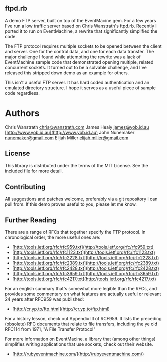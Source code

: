 ## ftpd.rb

A demo FTP server, built on top of the EventMacine gem. For a few years I've run
a low traffic server based on Chris Wanstrath's ftpd.rb. Recently I ported it
to run on EventMachine, a rewrite that significantly simplified the code.

The FTP protocol requires multiple sockets to be opened between the client and server.
One for the control data, and one for each data transfer. The major challenge
I found while attempting the rewrite was a lack of EventMachine sample code
that demonstrated opening multiple, related concurrent sockets. It turned out
to be a solvable challenge, and I've released this stripped down demo as
an example for others.

This isn't a useful FTP server. It has hard coded authentication and an
emulated directory structure. I hope it serves as a useful piece of sample code
regardless.

# Authors

Chris Wanstrath <chris@wanstrath.com>
James Healy <james@yob.id.au> [http://www.yob.id.au](http://www.yob.id.au)
John Nunemaker <nunemaker@gmail.com>
Elijah Miller <elijah.miller@gmail.com>

## License

This library is distributed under the terms of the MIT License. See the included file for
more detail.

## Contributing

All suggestions and patches welcome, preferably via a git repository I can pull from.
If this demo proves useful to you, please let me know.

## Further Reading

There are a range of RFCs that together specify the FTP protocol. In chronological
order, the more useful ones are:

- [http://tools.ietf.org/rfc/rfc959.txt](http://tools.ietf.org/rfc/rfc959.txt)
- [http://tools.ietf.org/rfc/rfc1123.txt](http://tools.ietf.org/rfc/rfc1123.txt)
- [http://tools.ietf.org/rfc/rfc2228.txt](http://tools.ietf.org/rfc/rfc2228.txt)
- [http://tools.ietf.org/rfc/rfc2389.txt](http://tools.ietf.org/rfc/rfc2389.txt)
- [http://tools.ietf.org/rfc/rfc2428.txt](http://tools.ietf.org/rfc/rfc2428.txt)
- [http://tools.ietf.org/rfc/rfc3659.txt](http://tools.ietf.org/rfc/rfc3659.txt)
- [http://tools.ietf.org/rfc/rfc4217.txt](http://tools.ietf.org/rfc/rfc4217.txt)

For an english summary that's somewhat more legible than the RFCs, and provides
some commentary on what features are actually useful or relevant 24 years after
RFC959 was published:

- [http://cr.yp.to/ftp.html](http://cr.yp.to/ftp.html)

For a history lesson, check out Appendix III of RCF959. It lists the preceding
(obsolete) RFC documents that relate to file transfers, including the ye old
RFC114 from 1971, "A File Transfer Protocol"

For more information on EventMacine, a library that (among other things) simplifies
writing applications that use sockets, check out their website.

- [http://rubyeventmachine.com/](http://rubyeventmachine.com/)
